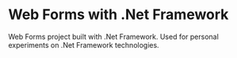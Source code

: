 # Web Forms with .Net Framework

Web Forms project built with .Net Framework. Used for personal experiments on .Net Framework technologies.

